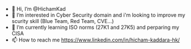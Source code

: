 - 👋 Hi, I’m @HichamKad
- 👀 I’m interested in Cyber Security domain and i'm looking to improve my scurity skill (Blue Team, Red Team, CVE...)
- 🌱 I’m currently learning ISO norms (27K1 and 27K5) and perparing my CISA
- 📫 How to reach me https://www.linkedin.com/in/hicham-kaddara-hk/ 

<!---
HichamKad/HichamKad is a ✨ special ✨ repository because its `README.md` (this file) appears on your GitHub profile.
You can click the Preview link to take a look at your changes.
--->
